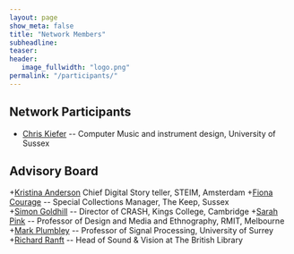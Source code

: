```yaml
---
layout: page
show_meta: false
title: "Network Members"
subheadline: 
teaser: 
header:
   image_fullwidth: "logo.png"
permalink: "/participants/"
---
```

## Network Participants

+ [Chris Kiefer](http://www.sussex.ac.uk/profiles/208667) -- Computer Music and instrument design, University of Sussex



## Advisory Board

+[Kristina Anderson](http://tinything.com/?p=57) Chief Digital Story teller, STEIM, Amsterdam
+[Fiona Courage](http://www.sussex.ac.uk/profiles/9183) --  Special Collections Manager, The Keep, Sussex               
+[Simon Goldhill](http://www.classics.cam.ac.uk/directory/simon-goldhill) -- Director of CRASH, Kings College, Cambridge
+[Sarah Pink](http://www1.rmit.edu.au/browse%3BID=vcnfenbj05lv) -- Professor of Design and Media and Ethnography, RMIT, Melbourne
+[Mark Plumbley](http://www.surrey.ac.uk/cvssp/people/mark_plumbley/) -- Professor of Signal Processing, University of Surrey
+[Richard Ranft](https://uk.linkedin.com/in/richardranft) -- Head of Sound & Vision at The British Library
          

    

